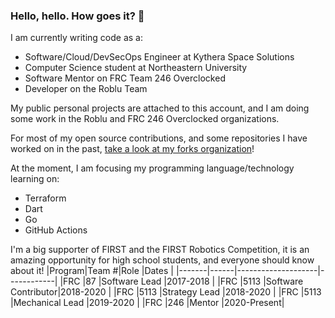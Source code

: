 ### Hello, hello. How goes it? 👋
I am currently writing code as a:
- Software/Cloud/DevSecOps Engineer at Kythera Space Solutions
- Computer Science student at Northeastern University
- Software Mentor on FRC Team 246 Overclocked
- Developer on the Roblu Team

My public personal projects are attached to this account, and I am doing some work in the Roblu and FRC 246 Overclocked organizations.

For most of my open source contributions, and some repositories I have worked on in the past, [take a look at my forks organization](https://github.com/aidan-mundy-forks)! 

At the moment, I am focusing my programming language/technology learning on:
- Terraform
- Dart
- Go
- GitHub Actions

I'm a big supporter of FIRST and the FIRST Robotics Competition, it is an amazing opportunity for high school students, and everyone should know about it!
|Program|Team #|Role                |Dates       |
|-------|------|--------------------|------------|
|FRC    |87    |Software Lead       |2017-2018   |
|FRC    |5113  |Software Contributor|2018-2020   |
|FRC    |5113  |Strategy Lead       |2018-2020   |
|FRC    |5113  |Mechanical Lead     |2019-2020   |
|FRC    |246   |Mentor              |2020-Present|

<!--
**aidan-mundy/aidan-mundy** is a ✨ _special_ ✨ repository because its `README.md` (this file) appears on your GitHub profile.

Here are some ideas to get you started:

- 🔭 I’m currently working on ...
- 🌱 I’m currently learning ...
- 👯 I’m looking to collaborate on ...
- 🤔 I’m looking for help with ...
- 💬 Ask me about ...
- 📫 How to reach me: ...
- 😄 Pronouns: ...
- ⚡ Fun fact: ...
-->
